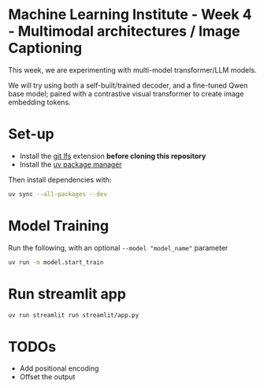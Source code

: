 # Machine Learning Institute - Week 4 - Multimodal architectures / Image Captioning

This week, we are experimenting with multi-model transformer/LLM models.

We will try using both a self-built/trained decoder, and a fine-tuned Qwen base model; paired with a contrastive visual transformer to create image embedding tokens.

# Set-up

* Install the [git lfs](https://git-lfs.com/) extension **before cloning this repository**
* Install the [uv package manager](https://docs.astral.sh/uv/getting-started/installation/)

Then install dependencies with:

```bash
uv sync --all-packages --dev
```

# Model Training

Run the following, with an optional `--model "model_name"` parameter

```bash
uv run -m model.start_train
```

# Run streamlit app

```bash
uv run streamlit run streamlit/app.py
```

# TODOs

* Add positional encoding
* Offset the output
